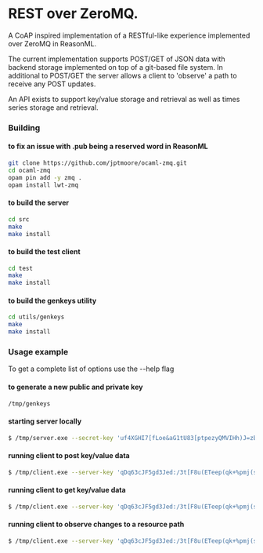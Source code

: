 # REST over ZeroMQ.

A CoAP inspired implementation of a RESTful-like experience implemented over ZeroMQ in ReasonML.

The current implementation supports POST/GET of JSON data with backend storage implemented on top of a git-based file system. In additional to POST/GET the server allows a client to 'observe' a path to receive any POST updates.

An API exists to support key/value storage and retrieval as well as times series storage and retrieval.

### Building

#### to fix an issue with .pub being a reserved word in ReasonML

```bash
git clone https://github.com/jptmoore/ocaml-zmq.git
cd ocaml-zmq
opam pin add -y zmq .
opam install lwt-zmq
```

#### to build the server

```bash
cd src
make
make install
```

#### to build the test client

```bash
cd test
make
make install
```

#### to build the genkeys utility

```bash
cd utils/genkeys
make
make install
```

### Usage example

To get a complete list of options use the --help flag

#### to generate a new public and private key

```bash
/tmp/genkeys
```

#### starting server locally

```bash
$ /tmp/server.exe --secret-key 'uf4XGHI7[fLoe&aG1tU83[ptpezyQMVIHh)J=zB1' --enable-logging
```

#### running client to post key/value data

```bash
$ /tmp/client.exe --server-key 'qDq63cJF5gd3Jed:/3t[F8u(ETeep(qk+%pmj(s?' --path '/kv/foo' --payload '{"name":"fred", "age":30}' --mode post
```

#### running client to get key/value data

```bash
$ /tmp/client.exe --server-key 'qDq63cJF5gd3Jed:/3t[F8u(ETeep(qk+%pmj(s?' --path '/kv/foo' --mode get
```

#### running client to observe changes to a resource path

```bash
$ /tmp/client.exe --server-key 'qDq63cJF5gd3Jed:/3t[F8u(ETeep(qk+%pmj(s?' --path '/kv/foo' --mode observe
```